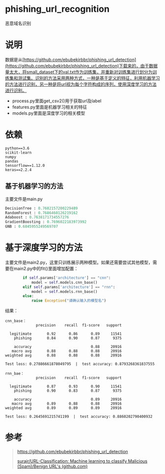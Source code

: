 # phishing_url_recognition
恶意域名识别

# 说明

数据是从[https://github.com/ebubekirbbr/phishing_url_detection](https://github.com/ebubekirbbr/phishing_url_detection)下载来的，由于数据量太大，将small_dataset下的val.txt作为训练集，并重新对训练集进行划分为训练集和测试集。识别的方法采用两种方式，一种是基于定义的特征，利用机器学习的方法进行识别，另一种是将url视为每个字符构成的序列，使用深度学习的方法进行识别。<br>

- process.py里面get_csv2()用于获取url及label
- features.py里面是机器学习相关的特征
- models.py里面是深度学习的相关模型

# 依赖

```shell
python==3.6
scikit-learn
numpy
pandas
tensorflow==1.12.0
keras==2.2.4
```

## 基于机器学习的方法

主要文件是main.py

```python
DecisionTree : 0.7682157200229489 
RandomForest : 0.7686460126219162 
Adaboost : 0.7638171734557276 
GradientBoosting : 0.7696022183973992 
GNB : 0.6845955249569707
```

# 基于深度学习的方法

主要文件是main2.py，这里只训练展示两种模型。如果还需要尝试其他模型，需要在main2.py中的fit()里面增加配置：

```python
        if self.params['architecture'] == "cnn":
            model = self.models.cnn_base()
        elif self.params['architecture'] == "rnn":
            model = self.models.rnn_base()
        else:
            raise Exception("请确认输入的模型名")
```

结果：

```
cnn_base：
 			  precision    recall  f1-score   support

  legitimate       0.92      0.86      0.89     11541
    phishing       0.84      0.90      0.87      9375

    accuracy                           0.88     20916
   macro avg       0.88      0.88      0.88     20916
weighted avg       0.88      0.88      0.88     20916

Test loss: 0.27886661878049795  |  test accuracy: 0.8793268361837555

rnn_bae：
              precision    recall  f1-score   support

  legitimate       0.87      0.93      0.90     11541
    phishing       0.90      0.83      0.87      9375

    accuracy                           0.89     20916
   macro avg       0.89      0.88      0.88     20916
weighted avg       0.89      0.89      0.89     20916

Test loss: 0.2645691215741199  |  test accuracy: 0.8860202790400932
```

# 参考

> https://github.com/ebubekirbbr/phishing_url_detection
>
> [surajr/URL-Classification: Machine learning to classify Malicious (Spam)/Benign URL's (github.com)](https://github.com/surajr/URL-Classification)

